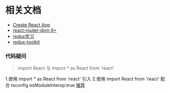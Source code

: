 # 相关文档

+ [Create React App](https://www.html.cn/create-react-app)
+ [react-router-dom 6+](https://reactrouter.com/docs)
+ [redux学习](http://cn.redux.js.org/)
+ [redux-toolkit](http://cn.redux.js.org/)


### 代码疑问

> import React 与 import * as React from 'react'

1.使用 import * as React from 'react' 引入
2.使用 import React from 'react' 配合 tsconfig esModuleInterop:true [推荐](https://juejin.cn/post/7000930676488798216)